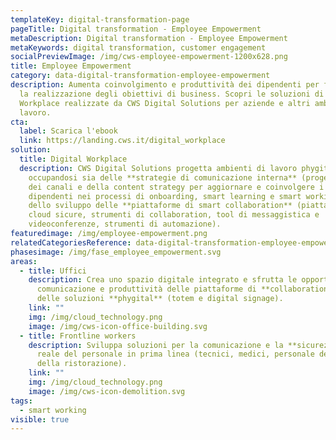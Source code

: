 ```yaml
---
templateKey: digital-transformation-page
pageTitle: Digital transformation - Employee Empowerment
metaDescription: Digital transformation - Employee Empowerment
metaKeywords: digital transformation, customer engagement
socialPreviewImage: /img/cws-employee-empowerment-1200x628.png
title: Employee Empowerment
category: data-digital-transformation-employee-empowerment
description: Aumenta coinvolgimento e produttività dei dipendenti per facilitare
  la realizzazione degli obiettivi di business. Scopri le soluzioni di Digital
  Workplace realizzate da CWS Digital Solutions per aziende e altri ambienti di
  lavoro.
cta:
  label: Scarica l'ebook
  link: https://landing.cws.it/digital_workplace
solution:
  title: Digital Workplace
  description: CWS Digital Solutions progetta ambienti di lavoro phygital
    occupandosi sia delle **strategie di comunicazione interna** (progettazione
    dei canali e della content strategy per aggiornare e coinvolgere i
    dipendenti nei processi di onboarding, smart learning e smart working), sia
    dello sviluppo delle **piattaforme di smart collaboration** (piattaforme
    cloud sicure, strumenti di collaboration, tool di messaggistica e
    videoconferenze, strumenti di automazione).
featuredimage: /img/employee-empowerment.png
relatedCategoriesReference: data-digital-transformation-employee-empowerment
phasesimage: /img/fase_employee_empowerment.svg
areas:
  - title: Uffici
    description: Crea uno spazio digitale integrato e sfrutta le opportunità di
      comunicazione e produttività delle piattaforme di **collaboration** e
      delle soluzioni **phygital** (totem e digital signage).
    link: ""
    img: /img/cloud_technology.png
    image: /img/cws-icon-office-building.svg
  - title: Frontline workers
    description: Sviluppa soluzioni per la comunicazione e la **sicurezza in tempo**
      reale del personale in prima linea (tecnici, medici, personale della GDO e
      della ristorazione).
    link: ""
    img: /img/cloud_technology.png
    image: /img/cws-icon-demolition.svg
tags:
  - smart working
visible: true
---
```

